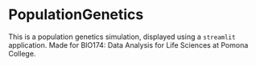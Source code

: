 # PopulationGenetics

This is a population genetics simulation, displayed using a `streamlit` application. 
Made for BIO174: Data Analysis for Life Sciences at Pomona College.
